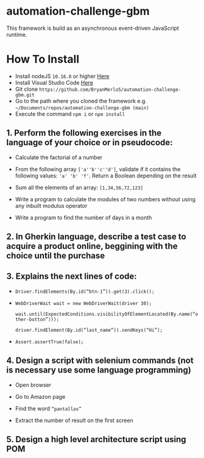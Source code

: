 # automation-challenge-gbm

This framework is build as an asynchronous event-driven JavaScript runtime.

# How To Install
- Install nodeJS ```10.16.0``` or higher [Here](https://nodejs.org/en/download/)
- Install Visual Studio Code [Here](https://visualstudio.microsoft.com/es/downloads/)
- Git clone ```https://github.com/BryanMerlo5/automation-challenge-gbm.git```
- Go to the path where you cloned the framework e.g. ```~/Documents/repos/automation-challenge-gbm (main)```
- Execute the command ```npm i``` or ```npm install```

## 1. Perform the following exercises in the language of your choice or in pseudocode:

- Calculate the factorial of a number

- From the following array ```['a''b''c''d']```, validate if it contains the following values: ```'a' 'b' 'f'```. Return a Boolean depending on the result

- Sum all the elements of an array: ```[1,34,56,72,123]```

- Write a program to calculate the modules of two numbers without using any inbuilt modulus operator

- Write a program to find the number of days in a month

 

## 2. In Gherkin language, describe a test case to acquire a product online, beggining with the choice until the purchase

 

## 3. Explains the next lines of code:

- ```Driver.findElements(By.id(“btn-1”)).get(3).click();```

- ```WebDriverWait wait = new WebDriverWait(driver 30);``` 

    ```wait.until(ExpectedConditions.visibilityOfElementLocated(By.name(“other-button”)));```

    ```driver.findElement(By.id(“last_name”)).sendKeys(“Hi”);```

- ```Assert.assertTrue(false);```

 

## 4. Design a script with selenium commands (not is necessary use some language programming)

- Open browser

- Go to Amazon page

- Find  the word ```“pantallas”```

- Extract the number of result on the first screen

 

## 5. Design a high level architecture script using POM
